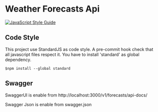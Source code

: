 # Weather Forecasts Api

[![JavaScript Style Guide](https://img.shields.io/badge/code_style-standard-brightgreen.svg)](https://standardjs.com)


## Code Style
This project use StandardJS as code style. A pre-commit hook check that all javascript files respect it.
You have to install 'standard' as global dependency.
```
$npm install --global standard
```

## Swagger
SwaggerUI is enable from http://localhost:3000/v1/forecasts/api-docs/

Swagger Json is enable from swagger.json